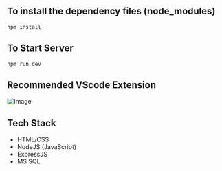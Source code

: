 ## To install the dependency files (node_modules)

`npm install`

## To Start Server
`npm run dev`

## Recommended VScode Extension
![image](https://github.com/user-attachments/assets/1c734b2f-2ab7-4771-baf4-db366c89f0a9)

## Tech Stack
- HTML/CSS
- NodeJS (JavaScript)
- ExpressJS
- MS SQL
